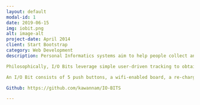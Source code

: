 ```yaml
---
layout: default
modal-id: 1
date: 2019-06-15
img: iobit.png
alt: image-alt
project-date: April 2014
client: Start Bootstrap
category: Web Development
description: Personal Informatics systems aim to help people collect and utilize their own personal data. Situated visualizations aim to decentralize data consumption and support people in making data-driven decisions in-situ (situationally). I/O Bits are a personal tracking system I designed, developed, and deployed that explores the intersection between personal informatics and situated visualization. 

Philosophically, I/O Bits leverage simple user-driven tracking to obtain a versatile personal informatics system that visualizes data in-situ. The system is task-unaware, offline, and DIY, acting more like a tool to support personal tracking rather than a coach or nagging mother. 

An I/O Bit consists of 5 push buttons, a wifi-enabled board, a re-chargeable battery, and an e-paper display. It is roughly the size of two decks of cards and costs about $60 (CAD) to make at home. The data collected is comprised of button press time-stamps and is visualized in five different ways. These different visualizations each emphasize different elements of the data that people typically care about (counts, instances, ratios, etc.)

Github: https://github.com/kawannam/IO-BITS

---
```

